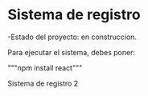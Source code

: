 <h1>Sistema de registro</h1>

-Estado del proyecto: en construccion.

Para ejecutar el sistema, debes poner:

"""npm install react"""


Sistema de registro 2
